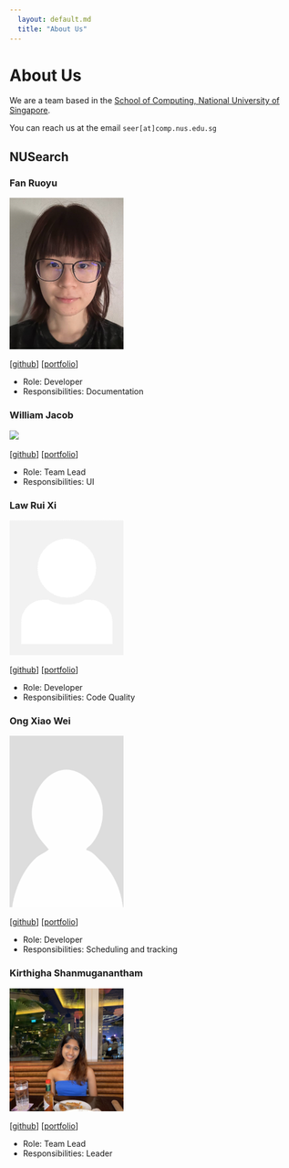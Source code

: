 ```yaml
---
  layout: default.md
  title: "About Us"
---
```


# About Us

We are a team based in the [School of Computing, National University of Singapore](http://www.comp.nus.edu.sg).

You can reach us at the email `seer[at]comp.nus.edu.sg`

## NUSearch

### Fan Ruoyu

<img src="images/frrrrry.png" width="200px">

[[github](https://github.com/frrrrry)]
[[portfolio](team/frrrrry.md)]

* Role: Developer
* Responsibilities: Documentation 

### William Jacob

<img src="images/wjacobw.png" width="200px">

[[github](http://github.com/wjacobw)]
[[portfolio](team/johndoe.md)]

* Role: Team Lead
* Responsibilities: UI

### Law Rui Xi

<img src="images/lawruixi.png" width="200px">

[[github](http://github.com/lawruixi)] [[portfolio](team/lawruixi.md)]

* Role: Developer
* Responsibilities: Code Quality

### Ong Xiao Wei

<img src="images/xxiaoweii.png" width="200px">

[[github](http://github.com/xxiaoweii)]
[[portfolio](team/xxiaoweii.md)]

* Role: Developer
* Responsibilities: Scheduling and tracking

### Kirthigha Shanmuganantham

<img src="images/kayabuttertoastt.png" width="200px">

[[github](http://github.com/kayabuttertoastt)]
[[portfolio](team/kayabuttertoastt.md)]

* Role: Team Lead
* Responsibilities: Leader
